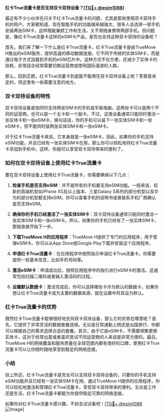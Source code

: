 **红卡True流量卡是否支持双卡双待设备？[[TG💪+ @esim1088](https://t.me/s/esim1088)]**

最近有不少小伙伴在问关于红卡True流量卡的问题，尤其是那些使用双卡双待手机的用户。大家都知道，现在智能手机的功能越来越强大，很多人会选择一部手机安装两张SIM卡，这样既能兼顾工作和生活，又不用随身携带两部手机。但问题是，像红卡True流量卡这样的eSIM卡产品，是否也支持这种双卡双待的设备呢？

首先，我们来了解一下什么是红卡True流量卡。红卡True流量卡是由TrueMove H推出的eSIM服务，提供高速的移动数据连接。它不同于传统的实体SIM卡，而是通过电子方式加载到手机的eSIM芯片中。这种方式不仅方便，还减少了实体卡的损耗，非常适合经常需要切换运营商或使用国际漫游的人群。

那么，回到正题，红卡True流量卡到底能不能用在双卡双待设备上呢？答案是肯定的，但这里有一些需要注意的地方。

### 双卡双待设备的特性

双卡双待设备是指同时支持两张SIM卡的手机或平板电脑。这两张卡可以是两个不同的运营商，也可以是一个主卡和一个副卡。不过，这类设备通常只能同时激活一张实体卡和一张eSIM卡。换句话说，你的手机可以装下一张实体SIM卡和一张eSIM卡，但不能同时装两张实体SIM卡和一张eSIM卡。

对于红卡True流量卡来说，它本身就是一张eSIM卡。因此，如果你的手机支持eSIM功能，并且已经有一张实体SIM卡在用，那么你可以轻松地将红卡True流量卡添加到手机中。这样，你就可以享受双卡双待带来的便利了。

### 如何在双卡双待设备上使用红卡True流量卡

要在双卡双待设备上使用红卡True流量卡，你需要确保以下几点：

1. **检查手机是否支持eSIM**：并不是所有的手机都支持eSIM功能。一般来说，较新的高端机型如iPhone XS及以上版本、三星Galaxy S系列的部分机型以及华为的部分机型都支持eSIM。你可以查看手机的说明书或者联系手机厂商确认是否支持eSIM。

2. **确保你的手机已经激活了一张实体SIM卡**：双卡双待设备通常只能同时激活一张实体SIM卡和一张eSIM卡。所以，如果你的手机已经有了一张实体SIM卡，那就直接开始下一步。

3. **下载TrueMove H的应用程序**：TrueMove H提供了专门的应用程序，用于管理eSIM卡。你可以从App Store或Google Play下载并安装这个应用程序。

4. **申请红卡True流量卡**：在应用程序中按照指示申请红卡True流量卡。你需要提供一些基本信息，比如手机号码等。

5. **激活eSIM卡**：申请成功后，按照应用程序中的指引进行eSIM卡的激活。这通常包括扫描二维码或者输入激活码的过程。

6. **设置默认数据卡**：激活完成后，你可以选择哪张卡作为默认的数据卡。如果你想让红卡True流量卡成为主要的数据来源，就在设置中将其设为默认。

### 红卡True流量卡的优势

既然红卡True流量卡能够很好地支持双卡双待设备，那么它的优势在哪里呢？首先，它提供了非常灵活的数据套餐选择。无论是日常通勤上网还是出国旅行，你都可以根据自己的需求选择合适的套餐。其次，由于它是eSIM卡，不需要频繁更换实体卡，这对于经常出差或者喜欢尝试不同运营商的人来说是非常方便的。最后，TrueMove H的网络覆盖和服务质量在全球范围内都有很好的口碑，使用红卡True流量卡可以让你随时随地享受到稳定的网络连接。

### 小结

综上所述，红卡True流量卡是完全可以支持双卡双待设备的，只要你的手机支持eSIM功能并且已经有一张实体SIM卡在用。通过TrueMove H提供的应用程序，你可以轻松地激活和管理红卡True流量卡，享受双卡双待带来的便利。无论是工作还是生活，红卡True流量卡都能为你提供稳定可靠的网络连接。

如果你对红卡True流量卡感兴趣，不妨去试试看吧！[[TG💪+ @esim1088](https://t.me/s/esim1088) ![Image](https://i.postimg.cc/4NQfJmqS/Snipaste-2025-05-13-00-14-12.png)]